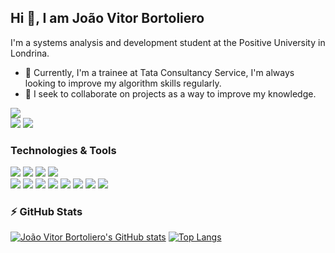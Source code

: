 
## Hi 👋, I am João Vitor Bortoliero
I'm a systems analysis and development student at the Positive University in Londrina.
- 🔭 Currently, I'm a trainee at Tata Consultancy Service, I'm always looking to improve my algorithm skills regularly.
- 🤝 I seek to collaborate on projects as a way to improve my knowledge.
  
[<img src="https://img.shields.io/badge/linkedin-%230077B5.svg?&style=for-the-badge&logo=linkedin&logoColor=white" />](https://www.linkedin.com/in/joaovitorbortoliero/)  
[<img src = "https://img.shields.io/badge/facebook-%231877F2.svg?&style=for-the-badge&logo=facebook&logoColor=white" />](https://www.facebook.com/joaovitor.bortolierosilva)
[<img src = "https://img.shields.io/badge/Microsoft_Outlook-0078D4?style=for-the-badge&logo=microsoft-outlook&logoColor=white" />](https://www.outlook.com/bortoliero.10@hotmail.com)

### Technologies & Tools

[<img src = "https://img.shields.io/badge/Expo-1B1F23?style=for-the-badge&logo=expo&logoColor=white" />](https://github.com/joaobortoliero/github-readme-stats)
[<img src = "https://img.shields.io/badge/Express.js-000000?style=for-the-badge&logo=express&logoColor=white" />](https://github.com/joaobortoliero/github-readme-stats)
[<img src = "https://img.shields.io/badge/Node.js-339933?style=for-the-badge&logo=nodedotjs&logoColor=white" />](https://github.com/joaobortoliero/github-readme-stats)
[<img src = "https://img.shields.io/badge/npm-CB3837?style=for-the-badge&logo=npm&logoColor=white" />](https://github.com/joaobortoliero/github-readme-stats)                    
[<img src = "https://img.shields.io/badge/Postman-FF6C37?style=for-the-badge&logo=Postman&logoColor=white" />](https://github.com/joaobortoliero/github-readme-stats)
[<img src = "https://img.shields.io/badge/React-20232A?style=for-the-badge&logo=react&logoColor=61DAFB" />](https://github.com/joaobortoliero/github-readme-stats)
[<img src = "https://img.shields.io/badge/MySQL-005C84?style=for-the-badge&logo=mysql&logoColor=white" />](https://github.com/joaobortoliero/github-readme-stats)
[<img src = "https://img.shields.io/badge/C%23-239120?style=for-the-badge&logo=c-sharp&logoColor=white" />](https://github.com/joaobortoliero/github-readme-stats)
[<img src = "https://img.shields.io/badge/JavaScript-323330?style=for-the-badge&logo=javascript&logoColor=F7DF1E" />](https://github.com/joaobortoliero/github-readme-stats)
[<img src = "https://img.shields.io/badge/TypeScript-007ACC?style=for-the-badge&logo=typescript&logoColor=white" />](https://github.com/joaobortoliero/github-readme-stats)
[<img src = "https://img.shields.io/badge/CSS3-1572B6?style=for-the-badge&logo=css3&logoColor=white" />](https://github.com/joaobortoliero/github-readme-stats)
[<img src = "https://img.shields.io/badge/HTML5-E34F26?style=for-the-badge&logo=html5&logoColor=white" />](https://github.com/joaobortoliero/github-readme-stats)



### ⚡ GitHub Stats

[![João Vitor Bortoliero's GitHub stats](https://github-readme-stats.vercel.app/api?username=joaobortoliero&show_icons=true&theme=radical)](https://github.com/joaobortoliero/github-readme-stats)
[![Top Langs](https://github-readme-stats.vercel.app/api/top-langs/?username=joaobortoliero&layout=compact)](https://github.com/joaobortoliero/github-readme-stats)

